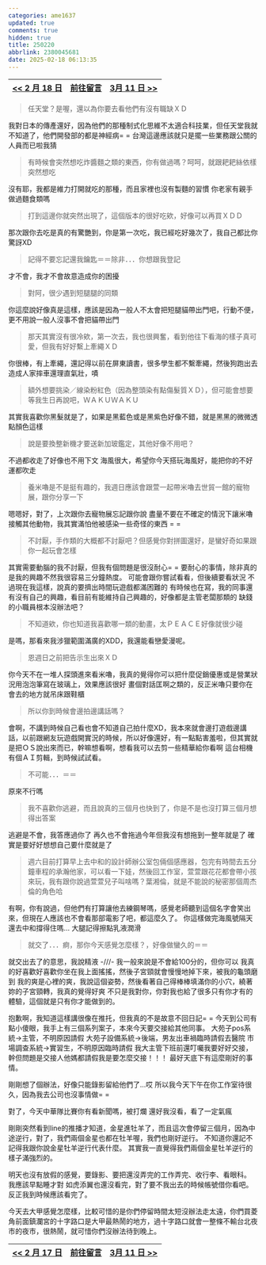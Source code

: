 ```yaml
---
categories: ame1637
updated: true
comments: true
hidden: true
title: 250220
abbrlink: 2380045681
date: 2025-02-18 06:13:35
---
```


| <a href="/ame1637/2821342848"><< 2 月 18 日</a> | <a href="javascript:void(0)" onclick="scrollToComments(event)">前往留言</a> | <a href="/ame1637/3493106707">  3月 11 日 >></a> |
| :---------------------------------------------: | :-------------------------------------------------------------------------: | :----------------------------: |

> 任天堂？是喔，還以為你要去看他們有沒有職缺ＸＤ

我對日本的傳產還好，因為他們的那種制式化思維不太適合科技業，但任天堂我就不知道了，他們開發部的都是神經病= =
台灣這邊應該就只是擺一些業務跟公關的人員而已啦我猜

> 有時候會突然想吃炸醬麵之類的東西，你有做過嗎？呵呵，就跟耙耙絲依樣突然想吃

沒有耶，我都是維力打開就吃的那種，而且家裡也沒有製麵的習慣
你老家有親手做過麵食類嗎

> 打到這邊你就突然出現了，這個版本的很好吃欸，好像可以再買ＸＤＤ

那次跟你去吃是真的有驚艷到，你是第一次吃，我已經吃好幾次了，我自己都比你驚訝XD

> 記得不要忘記還我鑰匙＝＝除非．．．你想跟我登記

才不會，我才不會故意造成你的困擾

> 對阿，很少遇到短腿腿的同類

你這麼說好像真是這樣，應該是因為一般人不太會把短腿貓帶出門吧，行動不便，更不用說一般人沒事不會把貓帶出門

> 那天其實沒有很冷欸，第一次去，我也很興奮，看到他往下看海的樣子真可愛，但我有好好繫上牽繩ＸＤ

你很棒，有上牽繩，還記得以前在屏東讀書，很多學生都不繫牽繩，然後狗跑出去造成人家摔車還理直氣壯，嘖

> 額外想要挑染／線染粉紅色（因為整頭染有點傷髮質ＸＤ），但可能會想要等我生日再說吧，ＷＡＫＵＷＡＫＵ

其實我喜歡你黑髮就是了，如果是黑藍色或是黑紫色好像不錯，就是黑黑的微微透點顏色這樣

> 說是要換整新機才要送新加玻鑑定，其他好像不用吧？

不過都收走了好像也不用下文
海風很大，希望你今天搭玩海風好，能把你的不好運都吹走

> 養米嚕是不是挺有趣的，我週日應該會跟萱一起帶米嚕去世貿一館的寵物展，跟你分享一下

嗯嗯好，對了，上次跟你去寵物展忘記跟你說
盡量不要在不確定的情況下讓米嚕接觸其他動物，我其實滿怕他被感染一些奇怪的東西 = =

> 不討厭，手作類的大概都不討厭吧？但感覺你對拼圖還好，是蠻好奇如果跟你一起玩會怎樣

其實需要動腦的我不討厭，但我有個問題是很沒耐心= =
要耐心的事情，除非真的是我的興趣不然我很容易三分鐘熱度。
可能會跟你嘗試看看，但後續要看狀況
不過現在我這樣，說真的要擠出時間玩遊戲都滿困難的
有時候也在寫，我的同事還有沒有自己的興趣，看目前有能維持自己興趣的，好像都是主管老闆那類的
缺錢的小職員根本沒辦法吧？

> 不知道欸，你也知道我喜歡哪一類的動畫，太ＰＥＡＣＥ好像就很少碰

是嗎，那看來我涉獵範圍滿廣的XDD，我還能看戀愛漫呢。

> 恩週日之前把告示生出來ＸＤ

你今天不在一堆人探頭進來看米嚕，我真的覺得你可以把什麼促銷優惠或是營業狀況用泡泡筆寫在玻璃上，效果應該很好
畫個對話匡啊之類的，反正米嚕只要你在會去的地方就吊床跟鞋櫃

> 所以你到時候會邊拍邊講話嗎？

會啊，不講到時候自己看也會不知道自己拍什麼XD，我本來就會邊打遊戲邊講話，以前跟網友玩遊戲開實況的時候，所以好像還好，有一點點害羞啦，但其實就是把ＯＳ說出來而已，幹嘛想看啊，想看我可以去剪一些精華給你看啊
這台相機有個ＡＩ剪輯，到時候試試看。

> 不可能．．．＝＝

原來不行嗎

> 我不喜歡你逃避，而且說真的三個月也快到了，你是不是也沒打算三個月想得出答案

逃避是不會，我答應過你了
再久也不會拖過今年但我沒有想拖到一整年就是了
確實是要好好想想自己要什麼就是了

> 週六目前打算早上去中和的設計師辦公室包倆個感應器，包完有時間去五分鐘車程的承瀚他家，可以看一下娃，然後回工作室，萱萱跟花花都會帶小孩來玩，我有跟你說過萱萱兒子叫啥嗎？葉湘倫，就是不能說的秘密那個周杰倫的角色哈

有啊，你有說過，但他們有打算讓他去練鋼琴嗎，感覺老師聽到這個名字會笑出來，但現在人應該也不會看那部電影了吧，都這麼久了。
你這樣做完海風號隔天還去中和撐得住嗎...
大腿記得擦點乳液潤滑

> 就交了．．．痾，那你今天感覺怎麼樣？，好像做蠻久的＝＝

就交出去了的意思，我說精液 -///-
我一般來說是不會給100分的，但你可以
我真的好喜歡好喜歡你坐在我上面搖搖，然後子宮頸就會慢慢地掉下來，被我的龜頭磨到
我的爽是心裡的爽，我說這個姿勢，然後看著自己得棒棒填滿你的小穴，繞著妳的子宮頸轉，我真的覺得好爽
不只是我對你，你對我也給了很多只有你才有的體驗，這個就是只有你才能做到的。

抱歉啊，我知道這樣講很像在推托，但我真的不是故意不回日記= =
今天到公司有點小傻眼，我手上有三個系列案子，本來今天要交接給其他同事。
大苑子pos系統->主管，不明原因請假
大苑子設備系統->後端，男友出車禍臨時請假去醫院
市場調查系統->實習生，不明原因臨時請假
我大主管下班前還叮囑我要好好交接，幹但問題是交接人他媽都請假我是要怎麼交接！！！
最好天底下有這麼剛好的事情。

剛剛想了個辦法，好像只能錄影留給他們了...哎
所以我今天下午在你工作室待很久，因為我去公司也沒事情做= =

對了，今天中華隊比賽你有看新聞嗎，被打爛
還好我沒看，看了一定氣瘋

剛剛突然看到line的推播才知道，金星進牡羊了，而且這次會停留三個月，因為中途逆行，對了，我們兩個金星也都在牡羊喔，我們也剛好逆行。
不知道你還記不記得我跟你說金星牡羊逆行代表什麼。
其實我一直覺得我們兩個金星牡羊逆行的樣子滿強烈的。

明天也沒有放假的感覺，要錄影、要把還沒弄完的工作弄完、收行李、看眼科。
我應該早點睡才對
如虎添翼也還沒看完，對了要不我出去的時候帳號借你看吧。反正我到時候應該看完了。

今天去大甲感覺怎麼樣，比較可惜的是你們停留時間太短沒辦法走太遠，你們買菱角前面鎮瀾宮的十字路口是大甲最熱鬧的地方，過十字路口就會一整條不輸台北夜市的夜市，很熱鬧，就可惜你們沒辦法待到晚上。

| <a href="/ame1637/949312273"><< 2 月 17 日</a> | <a href="javascript:void(0)" onclick="scrollToComments(event)">前往留言</a> | <a href="/ame1637/3493106707">  3月 11 日 >></a> |
| :---------------------------------------------: | :-------------------------------------------------------------------------: | :---------------------------: |

<script>
document.addEventListener('DOMContentLoaded', function() {
    window.scrollToComments = function(event) {
        event.preventDefault();
        document.getElementById('disqus_thread').scrollIntoView({
            behavior: 'smooth'
        });
    }

    window.scrollToTop = function(event) {
        event.preventDefault();
        window.scrollTo({
            top: 0,
            behavior: 'smooth'
        });
    }
});
</script>
